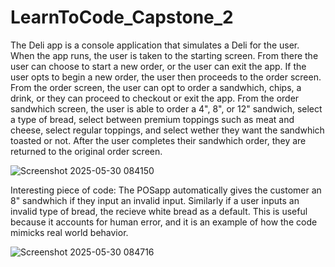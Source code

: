 # LearnToCode_Capstone_2

The Deli app is a console application that simulates a Deli for the user. When the app runs, the user is taken to the starting screen. From there the user can choose to start a new order, or the user can exit the app. If the user opts to begin a new order, the user then proceeds to the order screen.
From the order screen, the user can opt to order a sandwhich, chips, a drink, or they can proceed to checkout or exit the app. 
From the order sandwhich screen, the user is able to order a 4", 8", or 12" sandwich, select a type of bread, select between premium toppings such as meat and cheese, select regular toppings, and select wether they want the sandwhich toasted or not. After the user completes their sandwhich order, they are returned to the original order screen.



![Screenshot 2025-05-30 084150](https://github.com/user-attachments/assets/5d4bb976-6324-4405-ad6f-aaadc9f3916e)


Interesting piece of code: The POSapp automatically gives the customer an 8" sandwhich if they input an invalid input. Similarly if a user inputs an invalid type of bread, the recieve white bread as a default. This is useful because it accounts for human error, and it is an example of how the code mimicks real world behavior. 


![Screenshot 2025-05-30 084716](https://github.com/user-attachments/assets/edb4d551-8a68-480e-b128-feb59bbb4e5d)
